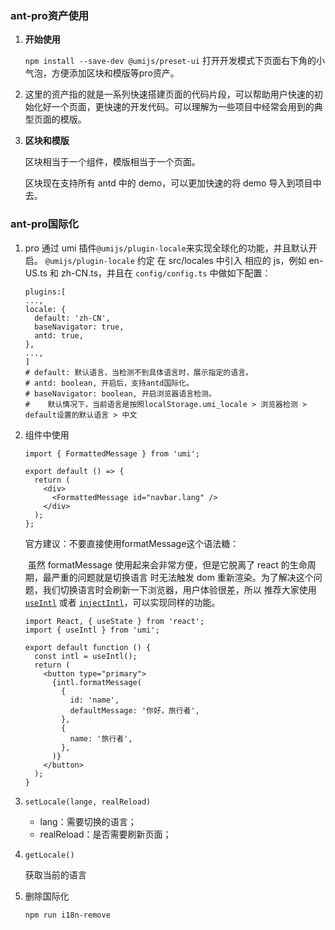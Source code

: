 ### ant-pro资产使用

1. **开始使用**

   `npm install --save-dev @umijs/preset-ui`  打开开发模式下页面右下角的小气泡，方便添加区块和模版等pro资产。

2. 这里的资产指的就是一系列快速搭建页面的代码片段，可以帮助用户快速的初始化好一个页面，更快速的开发代码。可以理解为一些项目中经常会用到的典型页面的模版。

3. **区块和模版**

   区块相当于一个组件，模版相当于一个页面。

   区块现在支持所有 antd 中的 demo，可以更加快速的将 demo 导入到项目中去。

### ant-pro国际化

1. pro 通过 umi 插件`@umijs/plugin-locale`来实现全球化的功能，并且默认开启。 `@umijs/plugin-locale` 约定 在 src/locales 中引入 相应的 js，例如 en-US.ts 和 zh-CN.ts，并且在 `config/config.ts` 中做如下配置：

   ```tsx
   plugins:[
   ...,
   locale: {
     default: 'zh-CN',
     baseNavigator: true,
     antd: true,
   },
   ...,
   ]
   # default: 默认语言，当检测不到具体语言时，展示指定的语言。
   # antd: boolean, 开启后，支持antd国际化。
   # baseNavigator: boolean, 开启浏览器语言检测。
   # 	默认情况下，当前语言是按照localStorage.umi_locale > 浏览器检测 > default设置的默认语言 > 中文
   ```

2. 组件中使用

   ```tsx
   import { FormattedMessage } from 'umi';
   
   export default () => {
     return (
       <div>
         <FormattedMessage id="navbar.lang" />
       </div>
     );
   };
   ```

   官方建议：不要直接使用formatMessage这个语法糖：

   ​	虽然 formatMessage 使用起来会非常方便，但是它脱离了 react 的生命周期，最严重的问题就是切换语言	时无法触发 dom 重新渲染。为了解决这个问题，我们切换语言时会刷新一下浏览器，用户体验很差，所以	推荐大家使用 [`useIntl`](https://umijs.org/zh-CN/plugins/plugin-locale#useIntl) 或者 [`injectIntl`](https://github.com/formatjs/formatjs/blob/main/website/docs/react-intl/api.md#injectintl-hoc)，可以实现同样的功能。

   ```tsx
   import React, { useState } from 'react';
   import { useIntl } from 'umi';
   
   export default function () {
     const intl = useIntl();
     return (
       <button type="primary">
         {intl.formatMessage(
           {
             id: 'name',
             defaultMessage: '你好，旅行者',
           },
           {
             name: '旅行者',
           },
         )}
       </button>
     );
   }
   ```

3. `setLocale(lange, realReload)`

   * lang：需要切换的语言；
   * realReload：是否需要刷新页面；

4. `getLocale()`

   获取当前的语言

5. 删除国际化

   `npm run i18n-remove`